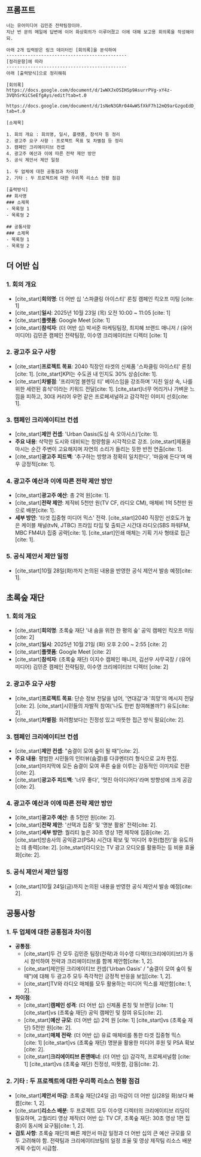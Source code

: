 ## 프롬프트
```
너는 유어미디어 김민준 전략팀장이야.
지난 번 문의 메일에 답변에 이어 화상회의가 이루어졌고 이에 대해 보고용 회의록을 작성해야되.

아래 2개 입력받은 링크 데이터인 [회의록]을 분석하여 
---------------------------------------------
[정리문항]에 따라
---------------------------------------------
아래 [출력방식]으로 정리해줘

[회의록]
https://docs.google.com/document/d/1wWXJxOSIHSp9AsurrPVg-xY4z-3VQhSrKiCSeEfgAys/edit?tab=t.0

https://docs.google.com/document/d/1sNeN3GRr044wWSfXkF7h12mQ9arGzgoEdD_eUM8YLOU/edit?tab=t.0

[소제목]

1. 회의 개요 : 회의명, 일시, 플랫폼, 참석자 등 정리
2. 광고주 요구 사항 : 프로젝트 목표 및 차별점 등 정리
3. 캠페인 크리에이티브 컨셉
4. 광고주 예산과 이에 따른 전략 제안 방안
5. 공식 제안서 제안 일정

1. 두 업체에 대한 공통점과 차이점
2. 기타 : 두 프로젝트에 대한 우리쪽 리소스 현황 점검

[출력방식]
## 회사명
### 소제목
- 목록형 1
- 목록형 2

## 공통사항
### 소제목
- 목록형 1
- 목록형 2
```

## 더 어반 십
### 1. 회의 개요
- [cite_start]**회의명**: 더 어반 십 '스파클링 아이스티' 론칭 캠페인 킥오프 미팅 [cite: 1]
- [cite_start]**일시**: 2025년 10월 23일 (목) 오전 10:00 ~ 11:05 [cite: 1]
- [cite_start]**플랫폼**: Google Meet [cite: 1]
- [cite_start]**참석자**: (더 어반 십) 박서준 마케팅팀장, 최지혜 브랜드 매니저 / (유어미디어) 김민준 캠페인 전략팀장, 이수영 크리에이티브 디렉터 [cite: 1]

### 2. 광고주 요구 사항
- [cite_start]**프로젝트 목표**: 2040 직장인 타겟의 신제품 '스파클링 아이스티' 론칭[cite: 1]. [cite_start]KPI는 수도권 내 인지도 30% 상승[cite: 1].
- [cite_start]**차별점**: '프리미엄 블렌딩 티' 베이스임을 강조하며 '지친 일상 속, 나를 위한 세련된 휴식'이라는 키워드 전달[cite: 1]. [cite_start]너무 어리거나 가벼운 느낌을 피하고, 30대 커리어 우먼 같은 프로페셔널하고 감각적인 이미지 선호[cite: 1].

### 3. 캠페인 크리에이티브 컨셉
- [cite_start]**제안 컨셉**: 'Urban Oasis(도심 속 오아시스)'[cite: 1].
- **주요 내용**: 삭막한 도시와 대비되는 청량함을 시각적으로 강조. [cite_start]제품을 마시는 순간 주변이 고요해지며 자연의 소리가 들리는 듯한 반전 연출[cite: 1].
- [cite_start]**광고주 피드백**: '추구하는 방향과 정확히 일치한다', '마음에 든다'며 매우 긍정적[cite: 1].

### 4. 광고주 예산과 이에 따른 전략 제안 방안
- [cite_start]**광고주 예산**: 총 2억 원[cite: 1].
- [cite_start]**전략 제안**: 제작비 5천만 원(TV CF, 라디오 CM), 매체비 1억 5천만 원으로 배분[cite: 1].
- **세부 방안**: '타겟 집중형 미디어 믹스' 전략. [cite_start]2040 직장인 선호도가 높은 케이블 채널(tvN, JTBC) 프라임 타임 및 출퇴근 시간대 라디오(SBS 파워FM, MBC FM4U) 집중 공략[cite: 1]. [cite_start]인쇄 매체는 기획 기사 형태로 접근[cite: 1].

### 5. 공식 제안서 제안 일정
- [cite_start]10월 28일(화)까지 논의된 내용을 반영한 공식 제안서 발송 예정[cite: 1].

## 초록숲 재단
### 1. 회의 개요
- [cite_start]**회의명**: 초록숲 재단 '내 숨을 위한 한 평의 숲' 공익 캠페인 킥오프 미팅 [cite: 2]
- [cite_start]**일시**: 2025년 10월 21일 (화) 오후 2:00 ~ 2:55 [cite: 2]
- [cite_start]**플랫폼**: Google Meet [cite: 2]
- [cite_start]**참석자**: (초록숲 재단) 이지수 캠페인 매니저, 김선우 사무국장 / (유어미디어) 김민준 캠페인 전략팀장, 이수영 크리에이티브 디렉터 [cite: 2]

### 2. 광고주 요구 사항
- [cite_start]**프로젝트 목표**: 단순 정보 전달을 넘어, '연대감'과 '희망'의 메시지 전달[cite: 2]. [cite_start]시민들의 자발적 참여('나도 한번 참여해볼까?') 유도[cite: 2].
- [cite_start]**차별점**: 화려함보다는 진정성 있고 따뜻한 접근 방식 필요[cite: 2].

### 3. 캠페인 크리에이티브 컨셉
- [cite_start]**제안 컨셉**: "숨결이 모여 숲이 될 때"[cite: 2].
- **주요 내용**: 평범한 시민들의 인터뷰(숨결)를 다큐멘터리 형식으로 교차 편집. [cite_start]마지막에 모든 숨결이 모여 푸른 숲을 이루는 감동적인 이미지로 전환[cite: 2].
- [cite_start]**광고주 피드백**: '너무 좋다', '멋진 아이디어다'라며 방향성에 크게 공감[cite: 2].

### 4. 광고주 예산과 이에 따른 전략 제안 방안
- [cite_start]**광고주 예산**: 총 5천만 원[cite: 2].
- [cite_start]**전략 제안**: '선택과 집중' 및 '명분 활용' 전략[cite: 2].
- [cite_start]**세부 방안**: 퀄리티 높은 30초 영상 1편 제작에 집중[cite: 2]. [cite_start]방송사의 공익광고(PSA) 시간대 확보 및 '미디어 후원(협찬)'을 유도하는 데 총력[cite: 2]. [cite_start]라디오는 TV 광고 오디오를 활용하는 등 비용 효율화[cite: 2].

### 5. 공식 제안서 제안 일정
- [cite_start]10월 24일(금)까지 논의된 내용을 반영한 공식 제안서 발송 예정[cite: 2].

## 공통사항
### 1. 두 업체에 대한 공통점과 차이점
- **공통점**:
    - [cite_start]두 건 모두 김민준 팀장(전략)과 이수영 디렉터(크리에이티브)가 동시 참석하여 전략과 크리에이티브를 함께 제안함[cite: 1, 2].
    - [cite_start]제안된 크리에이티브 컨셉('Urban Oasis' / "숨결이 모여 숲이 될 때")에 대해 두 광고주 모두 즉각적인 긍정적 반응을 보임[cite: 1, 2].
    - [cite_start]TV와 라디오 매체를 모두 활용하는 미디어 믹스를 제안함[cite: 1, 2].
- **차이점**:
    - [cite_start]**캠페인 성격**: (더 어반 십) 신제품 론칭 및 브랜딩 [cite: 1] [cite_start]vs (초록숲 재단) 공익 캠페인 및 참여 유도[cite: 2].
    - [cite_start]**예산 규모**: (더 어반 십) 2억 원 [cite: 1] [cite_start]vs (초록숲 재단) 5천만 원[cite: 2].
    - [cite_start]**매체 전략**: (더 어반 십) 유료 매체비를 통한 타겟 집중형 믹스 [cite: 1] [cite_start]vs (초록숲 재단) 명분을 활용한 미디어 후원 및 PSA 확보[cite: 2].
    - [cite_start]**크리에이티브 톤앤매너**: (더 어반 십) 감각적, 프로페셔널함 [cite: 1] [cite_start]vs (초록숲 재단) 진정성, 따뜻함, 감동[cite: 2].

### 2. 기타 : 두 프로젝트에 대한 우리쪽 리소스 현황 점검
- [cite_start]**제안서 마감**: 초록숲 재단(24일 금) 마감이 더 어반 십(28일 화)보다 빠름[cite: 1, 2].
- [cite_start]**리소스 배분**: 두 프로젝트 모두 이수영 디렉터의 크리에이티브 리딩이 필요하며, 고퀄리티 영상 제작(더 어반 십: TV CF, 초록숲 재단: 30초 영상 1편 집중)이 동시에 요구됨[cite: 1, 2].
- **검토 사항**: 초록숲 재단의 빠른 제안서 마감 일정과 더 어반 십의 큰 예산 규모를 모두 고려해야 함. 전략팀과 크리에이티브팀의 일정 조율 및 영상 제작팀 리소스 배분 계획 수립이 시급함.